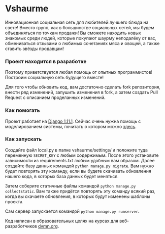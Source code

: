 # Vshaurme

Инновационная социальная сеть для любителей лучшего блюда на свете! Вместо групп, как в большинстве социальных сетей, мы будем объединяться по точкам продажи! Вы сможете находить новых знакомых среди людей, которые покупают шаурму неподалёку от вас, обмениваться отзывами о любимых сочетаниях мяса и овощей, а также ставить звёзды продавцам!

### Проект находится в разработке

Поэтому приветствуется любая помощь от опытных программистов! Построим социальную сеть будущего вместе!

Для того чтобы обновить код, вам достаточно сделать fork репозитория, внести ряд изменений, запушить изменения в fork, а затем создать Pull Request с описанием проделанных изменений.

### Как помогать

Проект работает на [Django 1.11.1](https://www.djangoproject.com). 
Сейчас очень нужна помощь с моделированием системы, почитать о котором можно [здесь]([https://docs.djangoproject.com/en/1.11/intro/tutorial02/#craeting-models:~:text=in%20INSTALLED_APPS.-,Creating%20models,-%C2%B6]).

### Как запускать
Создайте файл local.py в папке vshaurme/settings/ и положите туда переменную `SECRET_KEY` с любым содержимым.
После этого установите зависимости из requirements.txt любым удобным вам образом.
Далее создайте базу данных командой ```python manage.py migrate```. Вам нужно будет повторять эту команду, если вы будете скачивать обновления нашего кода, в которых база данных будет меняться.

Затем соберите статичные файлы командой ```python manage.py collectstatic```. Вам также придётся повторять эту команду всякий раз, когда вы скачаете обновления, в которых будут изменены шаблоны проекта.

Сам сервер запускается командой ```python manage.py runserver```.


Код написан в образовательных целях на курсах для веб-разработчиков [dvmn.org](https://dvmn.org/).
